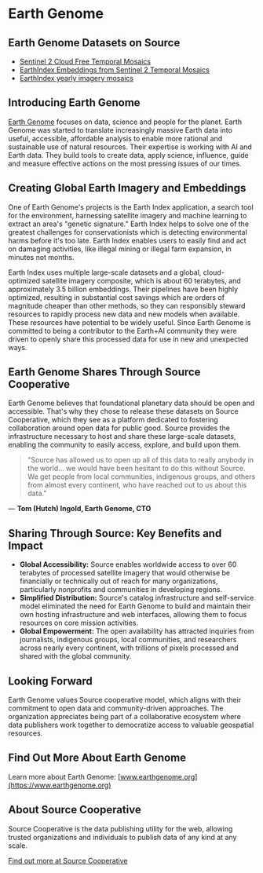 # Earth Genome

## Earth Genome Datasets on Source

- [Sentinel 2 Cloud Free Temporal Mosaics](https://source.coop/earthgenome/sentinel2-temporal-mosaics)
- [EarthIndex Embeddings from Sentinel 2 Temporal Mosaics](https://source.coop/earthgenome/sentinel2-temporal-mosaics)
- [EarthIndex yearly imagery mosaics](https://source.coop/earthgenome/earthindeximagery)

## Introducing Earth Genome

[Earth Genome](https://www.earthgenome.org) focuses on data, science and people for the planet. Earth Genome was started to translate increasingly massive Earth data into useful, accessible, affordable analysis to enable more rational and sustainable use of natural resources. Their expertise is working with AI and Earth data. They build tools to create data, apply science, influence, guide and measure effective actions on the most pressing issues of our times.

## Creating Global Earth Imagery and Embeddings

One of Earth Genome's projects is the Earth Index application, a search tool for the environment, harnessing satellite imagery and machine learning to extract an area's "genetic signature." Earth Index helps to solve one of the greatest challenges for conservationists which is detecting environmental harms before it's too late. Earth Index enables users to easily find and act on damaging activities, like illegal mining or illegal farm expansion, in minutes not months.

Earth Index uses multiple large-scale datasets and a global, cloud-optimized satellite imagery composite, which is about 60 terabytes, and approximately 3.5 billion embeddings. Their pipelines have been highly optimized, resulting in substantial cost savings which are orders of magnitude cheaper than other methods, so they can responsibly steward resources to rapidly process new data and new models when available. These resources have potential to be widely useful. Since Earth Genome is committed to being a contributor to the Earth+AI community they were driven to openly share this processed data for use in new and unexpected ways.

## Earth Genome Shares Through Source Cooperative

Earth Genome believes that foundational planetary data should be open and accessible. That's why they chose to release these datasets on Source Cooperative, which they see as a platform dedicated to fostering collaboration around open data for public good. Source provides the infrastructure necessary to host and share these large-scale datasets, enabling the community to easily access, explore, and build upon them.

> "Source has allowed us to open up all of this data to really anybody in the world... we would have been hesitant to do this without Source. We get people from local communities, indigenous groups, and others from almost every continent, who have reached out to us about this data."

&mdash; **Tom (Hutch) Ingold, Earth Genome, CTO**

## Sharing Through Source: Key Benefits and Impact

- **Global Accessibility:** Source enables worldwide access to over 60 terabytes of processed satellite imagery that would otherwise be financially or technically out of reach for many organizations, particularly nonprofits and communities in developing regions.
- **Simplified Distribution:** Source's catalog infrastructure and self-service model eliminated the need for Earth Genome to build and maintain their own hosting infrastructure and web interfaces, allowing them to focus resources on core mission activities.
- **Global Empowerment:** The open availability has attracted inquiries from journalists, indigenous groups, local communities, and researchers across nearly every continent, with trillions of pixels processed and shared with the global community.

## Looking Forward

Earth Genome values Source cooperative model, which aligns with their commitment to open data and community-driven approaches. The organization appreciates being part of a collaborative ecosystem where data publishers work together to democratize access to valuable geospatial resources.

## Find Out More About Earth Genome

Learn more about Earth Genome: [www.earthgenome.org](https://www.earthgenome.org)

## About Source Cooperative

Source Cooperative is the data publishing utility for the web, allowing trusted organizations and individuals to publish data of any kind at any scale.

[Find out more at Source Cooperative](https://source.coop/)